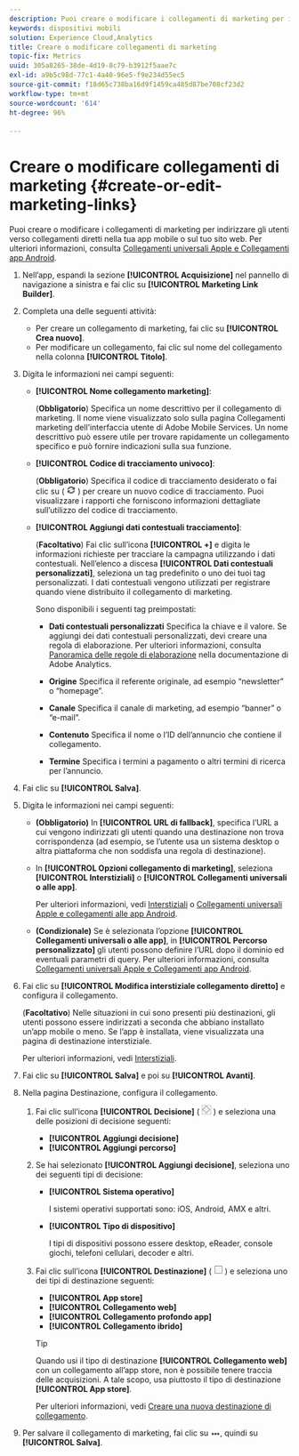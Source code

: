 ```yaml
---
description: Puoi creare o modificare i collegamenti di marketing per indirizzare gli utenti verso collegamenti diretti nella tua app mobile o sul tuo sito web.
keywords: dispositivi mobili
solution: Experience Cloud,Analytics
title: Creare o modificare collegamenti di marketing
topic-fix: Metrics
uuid: 305a8265-38de-4d19-8c79-b3912f5aae7c
exl-id: a9b5c98d-77c1-4a40-96e5-f9e234d55ec5
source-git-commit: f18d65c738ba16d9f1459ca485d87be708cf23d2
workflow-type: tm+mt
source-wordcount: '614'
ht-degree: 96%

---
```


# Creare o modificare collegamenti di marketing {#create-or-edit-marketing-links}

Puoi creare o modificare i collegamenti di marketing per indirizzare gli utenti verso collegamenti diretti nella tua app mobile o sul tuo sito web. Per ulteriori informazioni, consulta [Collegamenti universali Apple e Collegamenti app Android](/help/using/c-manage-app-settings/c-mob-confg-app/c-universal-app-links.md).

1. Nell’app, espandi la sezione **[!UICONTROL Acquisizione]** nel pannello di navigazione a sinistra e fai clic su **[!UICONTROL Marketing Link Builder]**.
1. Completa una delle seguenti attività:

   * Per creare un collegamento di marketing, fai clic su **[!UICONTROL Crea nuovo]**.
   * Per modificare un collegamento, fai clic sul nome del collegamento nella colonna **[!UICONTROL Titolo]**.

1. Digita le informazioni nei campi seguenti:

   * **[!UICONTROL Nome collegamento marketing]**:

      (**Obbligatorio**) Specifica un nome descrittivo per il collegamento di marketing. Il nome viene visualizzato solo sulla pagina Collegamenti marketing dell’interfaccia utente di Adobe Mobile Services. Un nome descrittivo può essere utile per trovare rapidamente un collegamento specifico e può fornire indicazioni sulla sua funzione.

   * **[!UICONTROL Codice di tracciamento univoco]**:

      (**Obbligatorio**) Specifica il codice di tracciamento desiderato o fai clic su ( ![genera icona](assets/icon_generate.png) ) per creare un nuovo codice di tracciamento. Puoi visualizzare i rapporti che forniscono informazioni dettagliate sull’utilizzo del codice di tracciamento.

   * **[!UICONTROL Aggiungi dati contestuali tracciamento]**:

      (**Facoltativo**) Fai clic sull’icona **[!UICONTROL +]** e digita le informazioni richieste per tracciare la campagna utilizzando i dati contestuali. Nell’elenco a discesa **[!UICONTROL Dati contestuali personalizzati]**, seleziona un tag predefinito o uno dei tuoi tag personalizzati. I dati contestuali vengono utilizzati per registrare quando viene distribuito il collegamento di marketing.

      Sono disponibili i seguenti tag preimpostati:

      * **Dati contestuali personalizzati**
Specifica la chiave e il valore. Se aggiungi dei dati contestuali personalizzati, devi creare una regola di elaborazione. Per ulteriori informazioni, consulta [Panoramica delle regole di elaborazione](https://experienceleague.adobe.com/docs/analytics/admin/admin-tools/processing-rules/processing-rules.html) nella documentazione di Adobe Analytics.

      * **Origine**
Specifica il referente originale, ad esempio “newsletter” o “homepage”.

      * **Canale**
Specifica il canale di marketing, ad esempio “banner” o “e-mail”.

      * **Contenuto**
Specifica il nome o l’ID dell’annuncio che contiene il collegamento.

      * **Termine**
Specifica i termini a pagamento o altri termini di ricerca per l’annuncio.
1. Fai clic su **[!UICONTROL Salva]**.
1. Digita le informazioni nei campi seguenti:

   * **(Obbligatorio)** In **[!UICONTROL URL di fallback]**, specifica l’URL a cui vengono indirizzati gli utenti quando una destinazione non trova corrispondenza (ad esempio, se l’utente usa un sistema desktop o altra piattaforma che non soddisfa una regola di destinazione).
   * In **[!UICONTROL Opzioni collegamento di marketing]**, seleziona **[!UICONTROL Interstiziali]** o **[!UICONTROL Collegamenti universali o alle app]**.

      Per ulteriori informazioni, vedi [Interstiziali](/help/using/acquisition-main/c-marketing-links-builder/t-create-edit-adobe-links/t-interstitials.md) o [Collegamenti universali Apple e collegamenti alle app Android](/help/using/c-manage-app-settings/c-mob-confg-app/c-universal-app-links.md).

   * **(Condizionale)** Se è selezionata l’opzione **[!UICONTROL Collegamenti universali o alle app]**, in **[!UICONTROL Percorso personalizzato]** gli utenti possono definire l’URL dopo il dominio ed eventuali parametri di query. Per ulteriori informazioni, consulta [Collegamenti universali Apple e Collegamenti app Android](/help/using/c-manage-app-settings/c-mob-confg-app/c-universal-app-links.md).

1. Fai clic su **[!UICONTROL Modifica interstiziale collegamento diretto]** e configura il collegamento.

   (**Facoltativo**) Nelle situazioni in cui sono presenti più destinazioni, gli utenti possono essere indirizzati a seconda che abbiano installato un’app mobile o meno. Se l’app è installata, viene visualizzata una pagina di destinazione interstiziale.

   Per ulteriori informazioni, vedi   [Interstiziali](/help/using/acquisition-main/c-marketing-links-builder/t-create-edit-adobe-links/t-interstitials.md).

1. Fai clic su **[!UICONTROL Salva]** e poi su **[!UICONTROL Avanti]**.
1. Nella pagina Destinazione, configura il collegamento.

   1. Fai clic sull’icona **[!UICONTROL Decisione]** ( ![icona decisione](assets/icon_decision.png) ) e seleziona una delle posizioni di decisione seguenti:

      * **[!UICONTROL Aggiungi decisione]**
      * **[!UICONTROL Aggiungi percorso]**
   1. Se hai selezionato **[!UICONTROL Aggiungi decisione]**, seleziona uno dei seguenti tipi di decisione:

      * **[!UICONTROL Sistema operativo]**

         I sistemi operativi supportati sono: iOS, Android, AMX e altri.

      * **[!UICONTROL Tipo di dispositivo]**

         I tipi di dispositivi possono essere desktop, eReader, console giochi, telefoni cellulari, decoder e altri.
   1. Fai clic sull’icona **[!UICONTROL Destinazione]** ( ![icona quadrata](assets/icon_square.png) ) e seleziona uno dei tipi di destinazione seguenti:

      * **[!UICONTROL App store]**
      * **[!UICONTROL Collegamento web]**
      * **[!UICONTROL Collegamento profondo app]**
      * **[!UICONTROL Collegamento ibrido]**

      >[!TIP]
      >
      >Quando usi il tipo di destinazione **[!UICONTROL Collegamento web]** con un collegamento all’app store, non è possibile tenere traccia delle acquisizioni. A tale scopo, usa piuttosto il tipo di destinazione **[!UICONTROL App store]**.

      Per ulteriori informazioni, vedi [Creare una nuova destinazione di collegamento](/help/using/acquisition-main/c-manage-link-destinations/t-create-new-app-deep-link-destination.md).




1. Per salvare il collegamento di marketing, fai clic su ![ellissi](assets/icon_elipses.png), quindi su **[!UICONTROL Salva]**.
